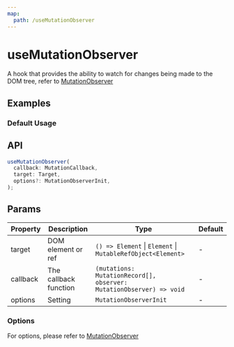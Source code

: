 ```yaml
---
map:
  path: /useMutationObserver
---
```


# useMutationObserver

A hook that provides the ability to watch for changes being made to the DOM tree, refer to [MutationObserver](https://developer.mozilla.org/en-US/docs/Web/API/MutationObserver)

## Examples

### Default Usage

<demo src="useMutationObserver/demo.vue"
  language="vue"
  title="Default Usage"
  desc=""> </demo>

## API

```typescript
useMutationObserver(
  callback: MutationCallback,
  target: Target,
  options?: MutationObserverInit,
);
```

## Params

| Property | Description | Type | Default |
| --- | --- | --- | --- |
| target | DOM element or ref | `() => Element` \| `Element` \| `MutableRefObject<Element>` | - |
| callback | The callback function | `(mutations: MutationRecord[], observer: MutationObserver) => void` | - |
| options | Setting | `MutationObserverInit` | - |

### Options

For options, please refer to [MutationObserver](https://developer.mozilla.org/en-US/docs/Web/API/MutationObserver/observe#parameters)
